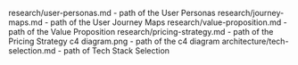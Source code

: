 research/user-personas.md - path of the User Personas
research/journey-maps.md - path of the User Journey Maps
research/value-proposition.md - path of the Value Proposition
research/pricing-strategy.md - path of the Pricing Strategy
c4 diagram.png - path of the c4 diagram
architecture/tech-selection.md - path of Tech Stack Selection
